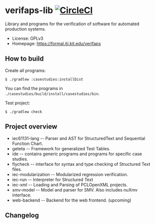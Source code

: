 # verifaps-lib  [![CircleCI](https://circleci.com/gh/VerifAPS/verifaps-lib/tree/develop.svg?style=svg)](https://circleci.com/gh/VerifAPS/verifaps-lib/tree/develop) 
Library and programs for the verification of software for automated production systems.

* License: GPLv3
* Homepage: https://formal.iti.kit.edu/verifaps 

## How to build

Create all programs: 

```
$ ./gradlew :casestudies:installDist
```

You can find the programs in `./casestudies/build/install/casestudies/bin`.

Test project:

```
$ ./gradlew check
```

## Project overview

* iec61131-lang -- Parser and AST for StructuredText and Sequential Function Chart.
* geteta -- Framework for generalized Test Tables.
* ide -- contains generic programs and programs for specific case studies.
* flycheck  -- interface for syntax and type checking of Structured Text files.
* iec-modularization -- Modularized regression verification.
* iec-run -- Interpreter for Structured Text
* iec-xml -- Loading and Parsing of PCLOpenXML projects.
* smv-model -- Model and parser for SMV. Also includes nuXmv interface.
* web-backend -- Backend for the web frontend. (upcoming)

## Changelog